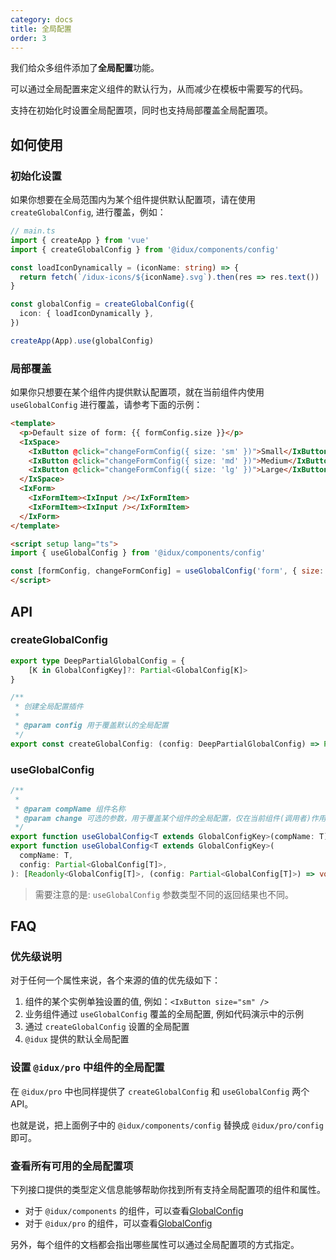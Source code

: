 ```yaml
---
category: docs
title: 全局配置
order: 3
---
```


我们给众多组件添加了**全局配置**功能。

可以通过全局配置来定义组件的默认行为，从而减少在模板中需要写的代码。

支持在初始化时设置全局配置项，同时也支持局部覆盖全局配置项。

## 如何使用

### 初始化设置

如果你想要在全局范围内为某个组件提供默认配置项，请在使用 `createGlobalConfig`, 进行覆盖，例如：

```ts
// main.ts
import { createApp } from 'vue'
import { createGlobalConfig } from '@idux/components/config'

const loadIconDynamically = (iconName: string) => {
  return fetch(`/idux-icons/${iconName}.svg`).then(res => res.text())
}

const globalConfig = createGlobalConfig({
  icon: { loadIconDynamically },
})

createApp(App).use(globalConfig)
```

### 局部覆盖

如果你只想要在某个组件内提供默认配置项，就在当前组件内使用 `useGlobalConfig` 进行覆盖，请参考下面的示例：

```html
<template>
  <p>Default size of form: {{ formConfig.size }}</p>
  <IxSpace>
    <IxButton @click="changeFormConfig({ size: 'sm' })">Small</IxButton>
    <IxButton @click="changeFormConfig({ size: 'md' })">Medium</IxButton>
    <IxButton @click="changeFormConfig({ size: 'lg' })">Large</IxButton>
  </IxSpace>
  <IxForm>
    <IxFormItem><IxInput /></IxFormItem>
    <IxFormItem><IxInput /></IxFormItem>
  </IxForm>
</template>

<script setup lang="ts">
import { useGlobalConfig } from '@idux/components/config'

const [formConfig, changeFormConfig] = useGlobalConfig('form', { size: 'lg' })
</script>
```

## API

### createGlobalConfig

```ts
export type DeepPartialGlobalConfig = {
    [K in GlobalConfigKey]?: Partial<GlobalConfig[K]>
}

/**
 * 创建全局配置插件
 *
 * @param config 用于覆盖默认的全局配置
 */
export const createGlobalConfig: (config: DeepPartialGlobalConfig) => Plugin
```

### useGlobalConfig

```ts
/**
 *
 * @param compName 组件名称
 * @param change 可选的参数，用于覆盖某个组件的全局配置，仅在当前组件(调用者)作用域内生效
 */
export function useGlobalConfig<T extends GlobalConfigKey>(compName: T): Readonly<GlobalConfig[T]>
export function useGlobalConfig<T extends GlobalConfigKey>(
  compName: T,
  config: Partial<GlobalConfig[T]>,
): [Readonly<GlobalConfig[T]>, (config: Partial<GlobalConfig[T]>) => void]
```

> 需要注意的是: `useGlobalConfig` 参数类型不同的返回结果也不同。

## FAQ

### 优先级说明

对于任何一个属性来说，各个来源的值的优先级如下：

1. 组件的某个实例单独设置的值, 例如：`<IxButton size="sm" />`
2. 业务组件通过 `useGlobalConfig` 覆盖的全局配置, 例如代码演示中的示例
3. 通过 `createGlobalConfig` 设置的全局配置
4. `@idux` 提供的默认全局配置

### 设置 `@idux/pro` 中组件的全局配置

在 `@idux/pro` 中也同样提供了 `createGlobalConfig` 和 `useGlobalConfig` 两个 API。

也就是说，把上面例子中的 `@idux/components/config` 替换成 `@idux/pro/config` 即可。

### 查看所有可用的全局配置项

下列接口提供的类型定义信息能够帮助你找到所有支持全局配置项的组件和属性。

- 对于 `@idux/components` 的组件，可以查看[GlobalConfig](https://github.com/IDuxFE/idux/blob/master/packages/components/config/src/types.ts)
- 对于 `@idux/pro` 的组件，可以查看[GlobalConfig](https://github.com/IDuxFE/idux/blob/master/packages/pro/config/src/types.ts)

另外，每个组件的文档都会指出哪些属性可以通过全局配置项的方式指定。
